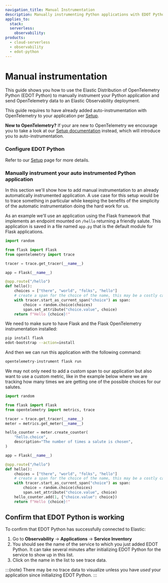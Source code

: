```yaml
---
navigation_title: Manual Instrumentation
description: Manually instrumenting Python applications with EDOT Python.
applies_to:
  stack:
  serverless:
    observability:
products:
  - cloud-serverless
  - observability
  - edot-python
---
```


# Manual instrumentation

This guide shows you how to use the Elastic Distribution of OpenTelemetry Python (EDOT Python) to manually instrument your Python application and send OpenTelemetry data to an Elastic Observability deployment.

This guide requires to have already added auto-instrumentation with OpenTelemetry to your application per [Setup](./index.md).

**New to OpenTelemetry?** If your are new to OpenTelemetry we encourage you to take a look at our [Setup documentation](./index.md) instead, which will introduce you to auto-instrumentation.

### Configure EDOT Python

Refer to our [Setup](./index.md#configure-edot-python) page for more details.

### Manually instrument your auto instrumented Python application

In this section we'll show how to add manual instrumentation to an already automatically instrumented application. A use case for
this setup would be to trace something in particular while keeping the benefits of the simplicity of the automatic instrumentation doing
the hard work for us.

As an example we'll use an application using the Flask framework that implements an endpoint mounted on `/hello` returning a friendly
salute. This application is saved in a file named `app.py` that is the default module for Flask applications.

```python
import random

from flask import Flask
from opentelemetry import trace

tracer = trace.get_tracer(__name__)

app = Flask(__name__)

@app.route("/hello")
def hello():
    choices = ["there", "world", "folks", "hello"]
    # create a span for the choice of the name, this may be a costly call in your real world application
    with tracer.start_as_current_span("choice") as span:
        choice = random.choice(choices)
        span.set_attribute("choice.value", choice)
    return f"Hello {choice}!"
```


We need to make sure to have Flask and the Flask OpenTelemetry instrumentation installed:

```bash
pip install flask
edot-bootstrap --action=install
```

And then we can run this application with the following command:

```bash
opentelemetry-instrument flask run
```

We may not only need to add a custom span to our application but also want to use a custom metric, like in the example below where we
are tracking how many times we are getting one of the possible choices for our salutes.

```python
import random

from flask import Flask
from opentelemetry import metrics, trace

tracer = trace.get_tracer(__name__)
meter = metrics.get_meter(__name__)

hello_counter = meter.create_counter(
    "hello.choice",
    description="The number of times a salute is chosen",
)

app = Flask(__name__)

@app.route("/hello")
def hello():
    choices = ["there", "world", "folks", "hello"]
    # create a span for the choice of the name, this may be a costly call in your real world application
    with tracer.start_as_current_span("choice") as span:
        choice = random.choice(choices)
        span.set_attribute("choice.value", choice)
    hello_counter.add(1, {"choice.value": choice})
    return f"Hello {choice}!"
```

## Confirm that EDOT Python is working

To confirm that EDOT Python has successfully connected to Elastic:

1. Go to **Observability** → **Applications** → **Service Inventory**
1. You should see the name of the service to which you just added EDOT Python. It can take several minutes after initializing EDOT Python for the service to show up in this list.
1. Click on the name in the list to see trace data.

:::{note}
There may be no trace data to visualize unless you have _used_ your application since initializing EDOT Python.
:::
